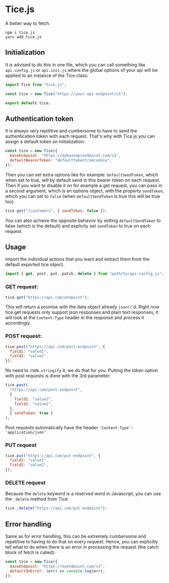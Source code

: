 # Tice.js

A better way to fetch.

```
npm i tice.js
yarn add tice.js
```

## Initialization

It is advised to do this in one file, which you can call something like `api.config.js` or `api.init.js` where the global options of your api will be applied to an instance of the Tice class:

```javascript
import Tice from "tice.js";

const tice = new Tice("https://your-api-endpoint/v1");

export default tice;
```

## Authentication token

It is always very repititive and cumbersome to have to send the authentication token with each request. That's why with Tice.js you can assign a default token on initialization:

```javascript
const tice = new Tice({
  baseEndpoint: "https://mybaseapiendpoint.com/v1",
  defaultBearerToken: "defaulttokenfromcookie",
});
```

Then you can set extra options like for example: `defaultSendToken`, which when set to true, will by default send in this bearer token on each request. Then if you want to disable it on for example a get request, you can pass in a second argument, which is an options object, with the property `sendToken`, which you can set to `false` (when `defaultSendToken` is true this will be true too).

```javascript
tice.get("/customers", { sendToken: false });
```

You can also achieve the opposite behavior by setting `defaultSendToken` to false (which is the default) and explicity set `sendToken` to true on each request.

## Usage

Import the individual actions that you want and extract them from the default exported tice object.

```javascript
import { get, post, put, patch, delete } from "path/to/api.config.js";
```

### GET request:

```javascript
tice.get("https://api.com/endpoint");
```

This will return a promise with the data object already `json()`'d.
Right now tice.get requests only support json responses and plain text responses, it will look at the `Content-Type` header in the response and process it accordingly.

### POST request:

```javascript
tice.post("https://api.com/post-endpoint", {
  field1: "value1",
  field2: "value2",
});
```

No need to `JSON.stringify` it, we do that for you.
Putting the token option with post requests is done with the 3rd parameter:

```javascript
tice.post(
  "https://api.com/post-endpoint",
  {
    field1: "value1",
    field2: "value2",
  },
  { sendToken: true }
);
```

Post requests automatically have the header `'Content-Type': 'application/json'`

### PUT request

```javascript
tice.put("https://api.com/put-endpoint", {
  field1: "value1",
  field2: "value2",
});
```

### DELETE request

Because the `delete` keyword is a reserved word in Javascript, you can use the `_delete` method from Tice:

```javascript
tice._delete("https://api.com/put-endpoint");
```

## Error handling

Same as for error handling, this can be extremely cumbersome and repetitive to having to do that on every request. Hence, you can explicitly tell what to do when there is an error in processing the request (the catch block of fetch is called):

```javascript
const tice = new Tice({
  baseEndpoint: "https://myendpoint.com/v1",
  defaultOnError: (err) => console.log(err),
});
```
